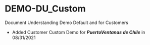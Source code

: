 # DEMO-DU_Custom
Document Understanding Demo Default and for Customers

- Added Customer Custom Demo for **_PuertoVentanas de Chile_** in 08/31/2021


